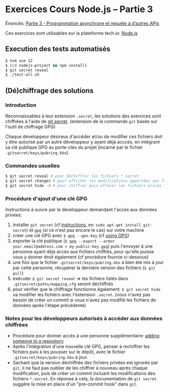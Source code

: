 # Exercices Cours Node.js – Partie 3

Énoncés: [Partie 3 - Programmation asynchrone et requête à d’autres APIs](https://adrienjoly.com/cours-nodejs/03-fs/)

Ces exercices sont utilisables sur la plateforme tech.io: [Node.js](https://tech.io/users/985373/AdrienJoly)

## Execution des tests automatisés

```sh
$ nvm use 12
$ (cd nodejs-project && npm install)
$ git secret reveal
$ ./test-all.sh
```

## (Dé)chiffrage des solutions

### Introduction

Reconnaissables à leur extension `.secret`, les solutions des exercices sont chiffrées à l'aide de [git secret](https://git-secret.io/). (extension de la commande `git` basée sur l'outil de chiffrage GPG)

Chaque développeur désireux d'accéder et/ou de modifier ces fichiers doit y être autorisé par un autre développeur y ayant déjà acccès, en intégrant sa clé publique GPG au porte-clés du projet (incarné par le fichier `.gitsecret/keys/pubring.kbx`).

<!-- TODO À noter qu'une clé GPG a été générée et intégrée afin de permettre le déchiffrage de ces données lors de l'exécution des tests automatisés en environnement d'Intégration Continue (CI). -->

### Commandes usuelles

```sh
$ git secret reveal # pour déchiffrer les fichiers *.secret
$ git secret changes # pour afficher les modifications apportées aux fichiers privées *en clair*
$ git secret hide -d # pour chiffrer puis effacer les fichiers privés *en clair* qui ont été modifiés
```

### Procédure d'ajout d'une clé GPG

Instructions à suivre par le développeur demandant l'accès aux données privées:

1. installer `git secret` (cf [instructions](https://git-secret.io/installation), ex: `sudo apt-get install git-secret`) et `gpg` (si ce n'est pas encore le cas) sur votre machine
2. créer une clé GPG avec `$ gpg --gen-key` (cf [using GPG](https://git-secret.io/#using-gpg))
3. exporter la clé publique (`$ gpg --export --armor your.email@address.com > my-public-key.gpg`) puis l'envoyer à une personne ayant déjà accès aux fichiers chiffrés, pour qu'elle puisse vous y donner droit également (cf procédure fournie ci-dessous)
4. une fois que le fichier `.gitsecret/keys/pubring.kbx` a bien été mis à jour par cette personne, récupérer la dernière version des fichiers (`$ git pull`)
5. exécuter `$ git secret reveal` => les fichiers listés dans `.gitsecret/paths/mapping.cfg` seront déchiffrés
6. pour vérifier que le chiffrage fonctionne également: `$ git secret hide` va modifier les fichiers avec l'extension `.secret`. (vous n'avez pas besoin de créer un commit si vous n'avez pas modifié les fichiers de données après l'étape précédente)

### Notes pour les développeurs autorisés à accéder aux données chiffrées

- Procédure pour donner accès à une personne supplémentaire: [adding someone to a repository](https://git-secret.io/#usage-adding-someone-to-a-repository-using-git-secret)
- Après l'intégration d'une nouvelle clé GPG, penser à rechiffrer les fichiers puis à les pousser sur le dépôt, avec le fichier `.gitsecret/keys/pubring.kbx` à jour.
- Sachant que la version déchiffrée des fichiers privées est ignorée par `git`, il ne faut pas oublier de les chiffrer à nouveau après chaque modification, puis de créer un commit incluant les modifications des fichiers `*.secret`. En réponse à cela, la documentation de `git secret` suggère la mise en place d'un "pre-commit hook" dans `git`.
